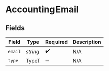 # AccountingEmail


## Fields

| Field                                 | Type                                  | Required                              | Description                           |
| ------------------------------------- | ------------------------------------- | ------------------------------------- | ------------------------------------- |
| `email`                               | *string*                              | :heavy_check_mark:                    | N/A                                   |
| `type`                                | [TypeT](../../models/shared/typet.md) | :heavy_minus_sign:                    | N/A                                   |